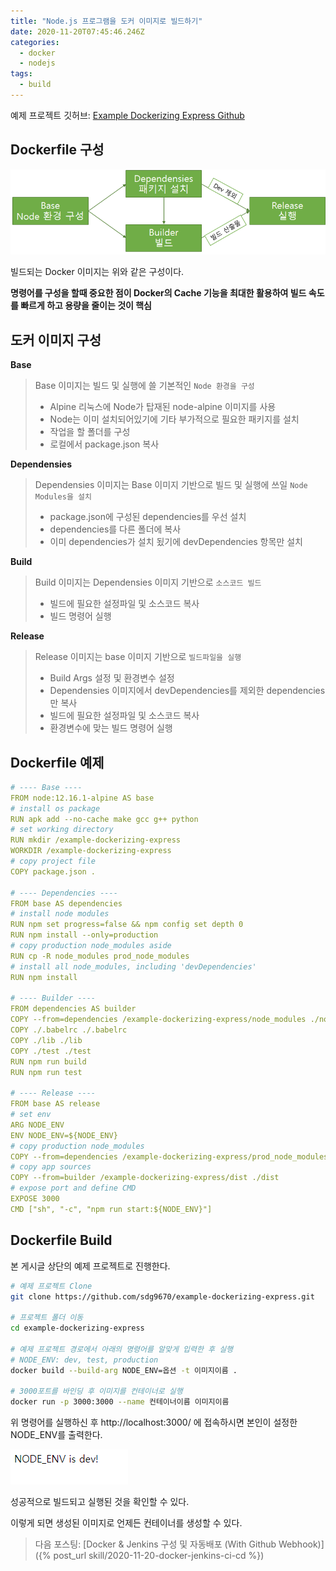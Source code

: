 ```yaml
---
title: "Node.js 프로그램을 도커 이미지로 빌드하기"
date: 2020-11-20T07:45:46.246Z
categories:
  - docker
  - nodejs
tags:
  - build
---
```


예제 프로젝트 깃허브: [Example Dockerizing Express Github](https://github.com/sdg9670/example-dockerizing-express)

## Dockerfile 구성

![](/assets/images/2020-11-20-dockerizing-a-nodejs-1.png)

빌드되는 Docker 이미지는 위와 같은 구성이다.

**명령어를 구성을 할때 중요한 점이 Docker의 Cache 기능을 최대한 활용하여 빌드 속도를 빠르게 하고 용량을 줄이는 것이 핵심**

## 도커 이미지 구성

**Base**

> Base 이미지는 빌드 및 실행에 쓸 기본적인 `Node 환경을 구성`
>
> - Alpine 리눅스에 Node가 탑재된 node-alpine 이미지를 사용
> - Node는 이미 설치되어있기에 기타 부가적으로 필요한 패키지를 설치
> - 작업을 할 폴더를 구성
> - 로컬에서 package.json 복사

**Dependensies**

> Dependensies 이미지는 Base 이미지 기반으로 빌드 및 실행에 쓰일 `Node Modules을 설치`
>
> - package.json에 구성된 dependencies를 우선 설치
> - dependencies를 다른 폴더에 복사
> - 이미 dependencies가 설치 됬기에 devDependencies 항목만 설치

**Build**

> Build 이미지는 Dependensies 이미지 기반으로 `소스코드 빌드`
>
> - 빌드에 필요한 설정파일 및 소스코드 복사
> - 빌드 명령어 실행

**Release**

> Release 이미지는 base 이미지 기반으로 `빌드파일을 실행`
>
> - Build Args 설정 및 환경변수 설정
> - Dependensies 이미지에서 devDependencies를 제외한 dependencies만 복사
> - 빌드에 필요한 설정파일 및 소스코드 복사
> - 환경변수에 맞는 빌드 명령어 실행

## Dockerfile 예제

```yaml
# ---- Base ----
FROM node:12.16.1-alpine AS base
# install os package
RUN apk add --no-cache make gcc g++ python
# set working directory
RUN mkdir /example-dockerizing-express
WORKDIR /example-dockerizing-express
# copy project file
COPY package.json .

# ---- Dependencies ----
FROM base AS dependencies
# install node modules
RUN npm set progress=false && npm config set depth 0
RUN npm install --only=production
# copy production node_modules aside
RUN cp -R node_modules prod_node_modules
# install all node_modules, including 'devDependencies'
RUN npm install

# ---- Builder ----
FROM dependencies AS builder
COPY --from=dependencies /example-dockerizing-express/node_modules ./node_modules
COPY ./.babelrc ./.babelrc
COPY ./lib ./lib
COPY ./test ./test
RUN npm run build
RUN npm run test

# ---- Release ----
FROM base AS release
# set env
ARG NODE_ENV
ENV NODE_ENV=${NODE_ENV}
# copy production node_modules
COPY --from=dependencies /example-dockerizing-express/prod_node_modules ./node_modules
# copy app sources
COPY --from=builder /example-dockerizing-express/dist ./dist
# expose port and define CMD
EXPOSE 3000
CMD ["sh", "-c", "npm run start:${NODE_ENV}"]
```

## Dockerfile Build

본 게시글 상단의 예제 프로젝트로 진행한다.

```bash
# 예제 프로젝트 Clone
git clone https://github.com/sdg9670/example-dockerizing-express.git

# 프로젝트 폴더 이동
cd example-dockerizing-express

# 예제 프로젝트 경로에서 아래의 명령어를 알맞게 입력한 후 실행
# NODE_ENV: dev, test, production
docker build --build-arg NODE_ENV=옵션 -t 이미지이름 .

# 3000포트를 바인딩 후 이미지를 컨테이너로 실행
docker run -p 3000:3000 --name 컨테이너이름 이미지이름
```

위 명령어를 실행하신 후 http://localhost:3000/ 에 접속하시면 본인이 설정한 NODE_ENV를 출력한다.

![](/assets/images/2020-11-20-dockerizing-a-nodejs-2.png)

성공적으로 빌드되고 실행된 것을 확인할 수 있다.

이렇게 되면 생성된 이미지로 언제든 컨테이너를 생성할 수 있다.

> 다음 포스팅: [Docker & Jenkins 구성 및 자동배포 (With Github Webhook)]({% post_url skill/2020-11-20-docker-jenkins-ci-cd %})
